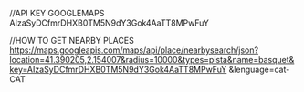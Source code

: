 
//API KEY GOOGLEMAPS
AIzaSyDCfmrDHXB0TM5N9dY3Gok4AaTT8MPwFuY


//HOW TO GET NEARBY PLACES
https://maps.googleapis.com/maps/api/place/nearbysearch/json?location=41.390205,2.154007&radius=10000&types=pista&name=basquet&key=AIzaSyDCfmrDHXB0TM5N9dY3Gok4AaTT8MPwFuY
&lenguage=cat-CAT



